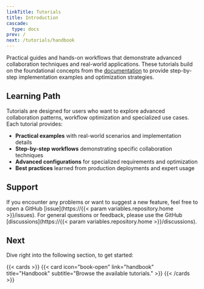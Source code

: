 ```yaml
---
linkTitle: Tutorials
title: Introduction
cascade:
  type: docs
prev: /
next: /tutorials/handbook
---
```


Practical guides and hands-on workflows that demonstrate advanced collaboration techniques and real-world applications. These tutorials build on the foundational concepts from the [documentation](/claude/wiki/guide) to provide step-by-step implementation examples and optimization strategies.

<!--more-->

## Learning Path

Tutorials are designed for users who want to explore advanced collaboration patterns, workflow optimization and specialized use cases. Each tutorial provides:

- **Practical examples** with real-world scenarios and implementation details
- **Step-by-step workflows** demonstrating specific collaboration techniques
- **Advanced configurations** for specialized requirements and optimization
- **Best practices** learned from production deployments and expert usage

## Support

If you encounter any problems or want to suggest a new feature, feel free to open a GitHub [issue](https://{{< param variables.repository.home >}}/issues). For general questions or feedback, please use the GitHub [discussions](https://{{< param variables.repository.home >}}/discussions).

## Next

Dive right into the following section, to get started:

{{< cards >}}
  {{< card icon="book-open" link="handbook" title="Handbook" subtitle="Browse the available tutorials." >}}
{{< /cards >}}
